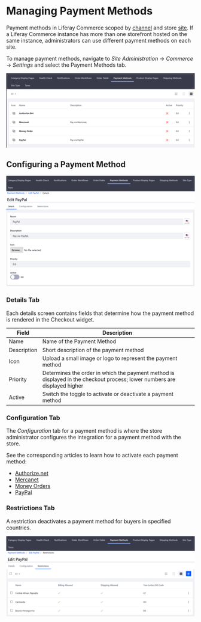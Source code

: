 # Managing Payment Methods

Payment methods in Liferay Commerce scoped by [channel](../../managing-a-catalog/creating-and-managing-products/introduction-to-channels.md) and store [site](../../sites-and-site-types.md). If a Liferay Commerce instance has more than one storefront hosted on the same instance, administrators can use different payment methods on each site.

To manage payment methods, navigate to _Site Administration_ → _Commerce_ → _Settings_ and select the Payment Methods tab.

![Payment Methods page](./managing-payment-methods/images/01.png)

## Configuring a Payment Method

![Configuring a payment method](./managing-payment-methods/images/02.png)

### Details Tab

Each details screen contains fields that determine how the payment method is rendered in the Checkout widget.

|Field | Description |
|----- | ----------- |
|Name  | Name of the Payment Method |
|Description | Short description of the payment method |
|Icon| Upload a small image or logo to represent the payment method |
|Priority | Determines the order in which the payment method is displayed in the checkout process; lower numbers are displayed higher |
|Active | Switch the toggle to activate or deactivate a payment method |  

### Configuration Tab

The _Configuration_ tab for a payment method is where the store administrator configures the integration for a payment method with the store.

See the corresponding articles to learn how to activate each payment method:

* [Authorize.net](../../orders-and-fulfillment/payment-methods/authorize.net.md)
* [Mercanet](../../orders-and-fulfillment/payment-methods/mercanet.md)
* [Money Orders](../../orders-and-fulfillment/payment-methods/money-orders.md)
* [PayPal](../../orders-and-fulfillment/payment-methods/paypal.md)

### Restrictions Tab

A restriction deactivates a payment method for buyers in specified countries.

![Setting payment method restrictions](./managing-payment-methods/images/03.png)
